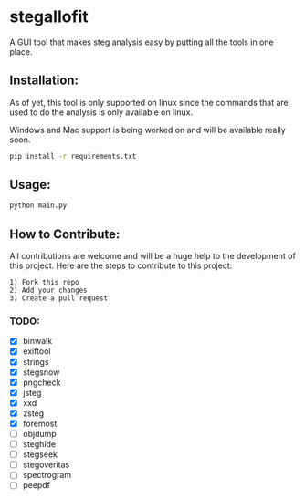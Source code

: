# stegallofit

A GUI tool that makes steg analysis easy by putting all the tools in one place.

## Installation:

As of yet, this tool is only supported on linux since the commands that are used to do the analysis is only available on linux.

Windows and Mac support is being worked on and will be available really soon.

```bash
pip install -r requirements.txt
```

## Usage:

```bash
python main.py
```

## How to Contribute:

All contributions are welcome and will be a huge help to the development of this project. Here are the steps to contribute to this project:

```
1) Fork this repo
2) Add your changes
3) Create a pull request
```

### TODO:

- [x] binwalk
- [x] exiftool
- [x] strings
- [x] stegsnow
- [x] pngcheck
- [x] jsteg
- [x] xxd
- [x] zsteg
- [x] foremost
- [ ] objdump
- [ ] steghide
- [ ] stegseek
- [ ] stegoveritas
- [ ] spectrogram
- [ ] peepdf
